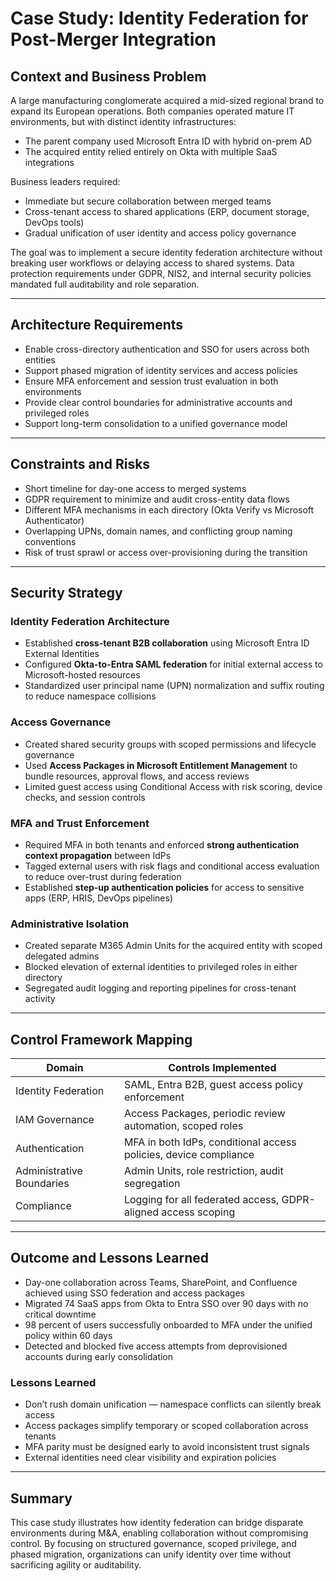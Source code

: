 # Case Study: Identity Federation for Post-Merger Integration

## Context and Business Problem
A large manufacturing conglomerate acquired a mid-sized regional brand to expand its European operations. Both companies operated mature IT environments, but with distinct identity infrastructures:
- The parent company used Microsoft Entra ID with hybrid on-prem AD
- The acquired entity relied entirely on Okta with multiple SaaS integrations

Business leaders required:
- Immediate but secure collaboration between merged teams
- Cross-tenant access to shared applications (ERP, document storage, DevOps tools)
- Gradual unification of user identity and access policy governance

The goal was to implement a secure identity federation architecture without breaking user workflows or delaying access to shared systems. Data protection requirements under GDPR, NIS2, and internal security policies mandated full auditability and role separation.

---

## Architecture Requirements
- Enable cross-directory authentication and SSO for users across both entities
- Support phased migration of identity services and access policies
- Ensure MFA enforcement and session trust evaluation in both environments
- Provide clear control boundaries for administrative accounts and privileged roles
- Support long-term consolidation to a unified governance model

---

## Constraints and Risks
- Short timeline for day-one access to merged systems
- GDPR requirement to minimize and audit cross-entity data flows
- Different MFA mechanisms in each directory (Okta Verify vs Microsoft Authenticator)
- Overlapping UPNs, domain names, and conflicting group naming conventions
- Risk of trust sprawl or access over-provisioning during the transition

---

## Security Strategy

### Identity Federation Architecture
- Established **cross-tenant B2B collaboration** using Microsoft Entra ID External Identities
- Configured **Okta-to-Entra SAML federation** for initial external access to Microsoft-hosted resources
- Standardized user principal name (UPN) normalization and suffix routing to reduce namespace collisions

### Access Governance
- Created shared security groups with scoped permissions and lifecycle governance
- Used **Access Packages in Microsoft Entitlement Management** to bundle resources, approval flows, and access reviews
- Limited guest access using Conditional Access with risk scoring, device checks, and session controls

### MFA and Trust Enforcement
- Required MFA in both tenants and enforced **strong authentication context propagation** between IdPs
- Tagged external users with risk flags and conditional access evaluation to reduce over-trust during federation
- Established **step-up authentication policies** for access to sensitive apps (ERP, HRIS, DevOps pipelines)

### Administrative Isolation
- Created separate M365 Admin Units for the acquired entity with scoped delegated admins
- Blocked elevation of external identities to privileged roles in either directory
- Segregated audit logging and reporting pipelines for cross-tenant activity

---

## Control Framework Mapping

| Domain | Controls Implemented |
|--------|----------------------|
| Identity Federation | SAML, Entra B2B, guest access policy enforcement |
| IAM Governance | Access Packages, periodic review automation, scoped roles |
| Authentication | MFA in both IdPs, conditional access policies, device compliance |
| Administrative Boundaries | Admin Units, role restriction, audit segregation |
| Compliance | Logging for all federated access, GDPR-aligned access scoping |

---

## Outcome and Lessons Learned

- Day-one collaboration across Teams, SharePoint, and Confluence achieved using SSO federation and access packages
- Migrated 74 SaaS apps from Okta to Entra SSO over 90 days with no critical downtime
- 98 percent of users successfully onboarded to MFA under the unified policy within 60 days
- Detected and blocked five access attempts from deprovisioned accounts during early consolidation

### Lessons Learned
- Don’t rush domain unification — namespace conflicts can silently break access
- Access packages simplify temporary or scoped collaboration across tenants
- MFA parity must be designed early to avoid inconsistent trust signals
- External identities need clear visibility and expiration policies

---

## Summary
This case study illustrates how identity federation can bridge disparate environments during M&A, enabling collaboration without compromising control. By focusing on structured governance, scoped privilege, and phased migration, organizations can unify identity over time without sacrificing agility or auditability.

